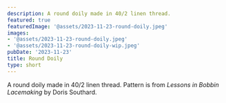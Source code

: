 ```yaml
---
description: A round doily made in 40/2 linen thread.
featured: true
featuredImage: '@assets/2023-11-23-round-doily.jpeg'
images:
- '@assets/2023-11-23-round-doily.jpeg'
- '@assets/2023-11-23-round-doily-wip.jpeg'
pubDate: '2023-11-23'
title: Round Doily
type: short
---
```

A round doily made in 40/2 linen thread. Pattern is from *Lessons in Bobbin 
Lacemaking* by Doris Southard.